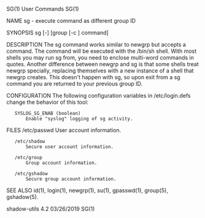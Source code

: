 SG(1)                                                                                         User Commands                                                                                         SG(1)

NAME
       sg - execute command as different group ID

SYNOPSIS
       sg [-] [group [-c ] command]

DESCRIPTION
       The sg command works similar to newgrp but accepts a command. The command will be executed with the /bin/sh shell. With most shells you may run sg from, you need to enclose multi-word commands
       in quotes. Another difference between newgrp and sg is that some shells treat newgrp specially, replacing themselves with a new instance of a shell that newgrp creates. This doesn't happen with
       sg, so upon exit from a sg command you are returned to your previous group ID.

CONFIGURATION
       The following configuration variables in /etc/login.defs change the behavior of this tool:

       SYSLOG_SG_ENAB (boolean)
           Enable "syslog" logging of sg activity.

FILES
       /etc/passwd
           User account information.

       /etc/shadow
           Secure user account information.

       /etc/group
           Group account information.

       /etc/gshadow
           Secure group account information.

SEE ALSO
       id(1), login(1), newgrp(1), su(1), gpasswd(1), group(5), gshadow(5).

shadow-utils 4.2                                                                                03/26/2019                                                                                          SG(1)
